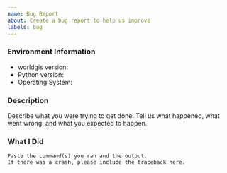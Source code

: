 ```yaml
---
name: Bug Report
about: Create a bug report to help us improve
labels: bug
---
```


<!-- Please search existing issues to avoid creating duplicates. -->

### Environment Information

-   worldgis version:
-   Python version:
-   Operating System:

### Description

Describe what you were trying to get done.
Tell us what happened, what went wrong, and what you expected to happen.

### What I Did

```
Paste the command(s) you ran and the output.
If there was a crash, please include the traceback here.
```
